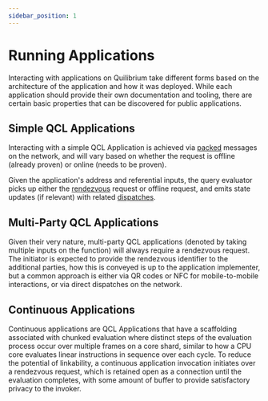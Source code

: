 ```yaml
---
sidebar_position: 1
---
```


# Running Applications

Interacting with applications on Quilibrium take different forms based on the architecture of the application and how it was deployed. While each application should provide their own documentation and tooling, there are certain basic properties that can be discovered for public applications.

## Simple QCL Applications

Interacting with a simple QCL Application is achieved via [packed](/docs/discover/oblivious-hypergraph/query-evaluator.md) messages on the network, and will vary based on whether the request is offline (already proven) or online (needs to be proven).

Given the application's address and referential inputs, the query evaluator picks up either the [rendezvous](/docs/discover/communication/mixnet-routing.md) request or offline request, and emits state updates (if relevant) with related [dispatches](/docs/disocver/communication/e2ee.md).

## Multi-Party QCL Applications

Given their very nature, multi-party QCL applications (denoted by taking multiple inputs on the function) will always require a rendezvous request. The initiator is expected to provide the rendezvous identifier to the additional parties, how this is conveyed is up to the application implementer, but a common approach is either via QR codes or NFC for mobile-to-mobile interactions, or via direct dispatches on the network.

## Continuous Applications

Continuous applications are QCL Applications that have a scaffolding associated with chunked evaluation where distinct steps of the evaluation process occur over multiple frames on a core shard, similar to how a CPU core evaluates linear instructions in sequence over each cycle. To reduce the potential of linkability, a continuous application invocation initiates over a rendezvous request, which is retained open as a connection until the evaluation completes, with some amount of buffer to provide satisfactory privacy to the invoker.

